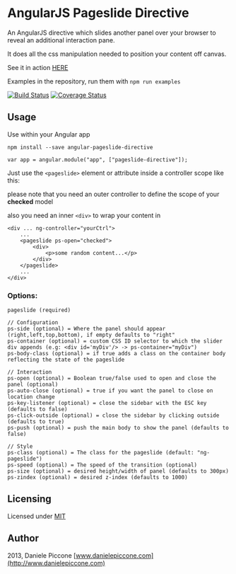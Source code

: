 # AngularJS Pageslide Directive

An AngularJS directive which slides another panel over your browser to reveal an additional interaction pane.

It does all the css manipulation needed to position your content off canvas.

See it in action [HERE](http://dpiccone.github.io/ng-pageslide/examples/)

Examples in the repository, run them with `npm run examples`

[![Build Status](https://travis-ci.org/dpiccone/ng-pageslide.svg?branch=master)](https://travis-ci.org/dpiccone/ng-pageslide)
[![Coverage Status](https://coveralls.io/repos/github/dpiccone/ng-pageslide/badge.svg?branch=v2)](https://coveralls.io/github/dpiccone/ng-pageslide?branch=v2)

## Usage

Use within your Angular app

`npm install --save angular-pageslide-directive`

`var app = angular.module("app", ["pageslide-directive"]);`

Just use the ```<pageslide>``` element or attribute inside a controller scope like this:

please note that you need an outer controller to define the scope of your **checked** model

also you need an inner ```<div>``` to wrap your content in

```
<div ... ng-controller="yourCtrl">
    ...
    <pageslide ps-open="checked">
        <div>
            <p>some random content...</p>
        </div>
    </pageslide>
    ...
</div>

```

### Options:

```
pageslide (required)

// Configuration
ps-side (optional) = Where the panel should appear (right,left,top,bottom), if empty defaults to "right"
ps-container (optional) = custom CSS ID selector to which the slider div appends (e.g: <div id='myDiv'/> -> ps-container="myDiv")
ps-body-class (optional) = if true adds a class on the container body reflecting the state of the pageslide

// Interaction
ps-open (optional) = Boolean true/false used to open and close the panel (optional)
ps-auto-close (optional) = true if you want the panel to close on location change
ps-key-listener (optional) = close the sidebar with the ESC key (defaults to false)
ps-click-outside (optional) = close the sidebar by clicking outside (defaults to true)
ps-push (optional) = push the main body to show the panel (defaults to false)

// Style
ps-class (optional) = The class for the pageslide (default: "ng-pageslide")
ps-speed (optional) = The speed of the transition (optional)
ps-size (optional) = desired height/width of panel (defaults to 300px)
ps-zindex (optional) = desired z-index (defaults to 1000)

```

## Licensing

Licensed under [MIT](http://opensource.org/licenses/MIT)

## Author

2013, Daniele Piccone [www.danielepiccone.com](http://www.danielepiccone.com)
